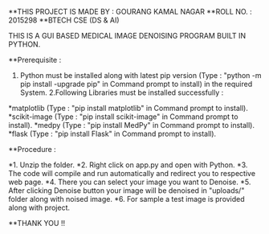 **THIS PROJECT IS MADE BY : GOURANG KAMAL NAGAR
**ROLL NO. : 2015298
**BTECH CSE (DS & AI)

THIS IS A GUI BASED MEDICAL IMAGE DENOISING PROGRAM BUILT IN PYTHON.

**Prerequisite :

1. Python must be installed along with latest pip version (Type : "python -m pip install -upgrade pip" in Command prompt to install) in the required System.
2.Following Libraries must be installed successfully :

*matplotlib   (Type : "pip install matplotlib" in Command prompt to install).
*scikit-image (Type : "pip install scikit-image" in Command prompt to install).
*medpy        (Type : "pip install MedPy" in Command prompt to install).
*flask        (Type : "pip install Flask" in Command prompt to install).

**Procedure :

*1. Unzip the folder.
*2. Right click on app.py and open with Python.
*3. The code will compile and run automatically and redirect you to respective web page.
*4. There you can select your image you want to Denoise.
*5. After clicking Denoise button your image will be denoised in "uploads/" folder along with noised image.
*6. For sample a test image is provided along with project.

**THANK YOU !!

